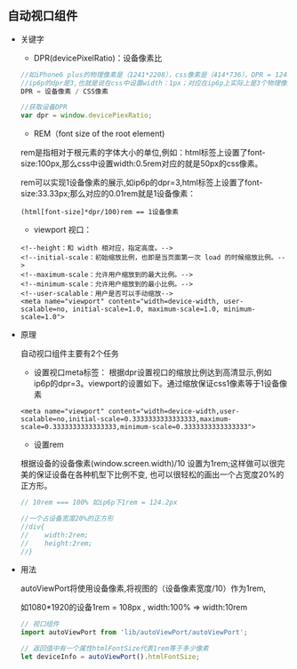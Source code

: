 ## 自动视口组件

- 关键字

	- DPR(devicePixelRatio)：设备像素比
	
	```javascript
	//如iPhone6 plus的物理像素是（1241*2208），css像素是（414*736）。DPR = 1241/414 || 2208/736,
	//ip6p的dpr是3,也就是说在css中设置width：1px；对应在ip6p上实际上是3个物理像素。
	DPR = 设备像素 / CSS像素
	
	//获取设备DPR
	var dpr = window.devicePiexRatio;
	```
	
	- REM（font size of the root element)
	
	rem是指相对于根元素的字体大小的单位,例如：html标签上设置了font-size:100px,那么css中设置width:0.5rem对应的就是50px的css像素。
	
	rem可以实现1设备像素的展示,如ip6p的dpr=3,html标签上设置了font-size:33.33px;那么对应的0.01rem就是1设备像素：
	```
	(html[font-size]*dpr/100)rem == 1设备像素
	```
	
	- viewport 视口：
	
	```
    <!--height：和 width 相对应，指定高度。-->
    <!--initial-scale：初始缩放比例，也即是当页面第一次 load 的时候缩放比例。-->
    <!--maximum-scale：允许用户缩放到的最大比例。-->
    <!--minimum-scale：允许用户缩放到的最小比例。-->
    <!--user-scalable：用户是否可以手动缩放-->
    <meta name="viewport" content="width=device-width, user-scalable=no, initial-scale=1.0, maximum-scale=1.0, minimum-scale=1.0">
    ```
   
- 原理

    自动视口组件主要有2个任务
    
    - 设置视口meta标签：
    根据dpr设置视口的缩放比例达到高清显示,例如ip6p的dpr=3。viewport的设置如下。通过缩放保证css1像素等于1设备像素
    
    ```	
    <meta name="viewport" content="width=device-width,user-scalable=no,initial-scale=0.3333333333333333,maximum-scale=0.3333333333333333,minimum-scale=0.3333333333333333">
    ```
    
    - 设置rem
    
    根据设备的设备像素(window.screen.width)/10 设置为1rem;这样做可以很完美的保证设备在各种机型下比例不变,
    也可以很轻松的画出一个占宽度20%的正方形。
    
    ```javascript
    // 10rem === 100% 如ip6p下1rem = 124.2px
  
    //一个占设备宽度20%的正方形
    //div{
    //    width:2rem;
    //    height:2rem;
    //}
    ```
   
- 用法

    autoViewPort将使用设备像素,将视图的（设备像素宽度/10）作为1rem,
    
    如1080*1920的设备1rem = 108px , width:100% => width:10rem

    ```javascript
    // 视口组件
    import autoViewPort from 'lib/autoViewPort/autoViewPort';
    
    // 返回值中有一个属性htmlFontSize代表1rem等于多少像素
    let deviceInfo = autoViewPort().htmlFontSize;
    ```
    